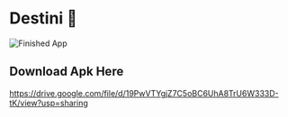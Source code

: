 # Destini 🤔

![Finished App](https://github.com/londonappbrewery/Images/blob/master/Destini.gif)

## Download Apk Here

https://drive.google.com/file/d/19PwVTYgjZ7C5oBC6UhA8TrU6W333D-tK/view?usp=sharing
